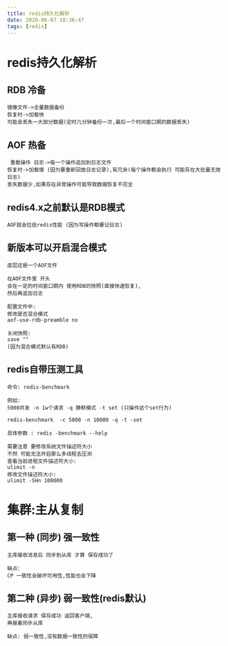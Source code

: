 ```yaml
---
title: redis持久化解析
date: 2020-06-07 18:36:47
tags: [redis]
---
```


# redis持久化解析

## RDB 冷备
```
镜像文件->全量数据备份
恢复时->加载快
可能会丢失一大部分数据(定时几分钟备份一次,最后一个时间窗口期的数据丢失)
```

## AOF 热备

```
 重载操作 日志->每一个操作追加到日志文件
恢复时->加载慢 (因为要重新回放日志记录),有冗余(每个操作都会执行 可能存在大批量无效日志)
丢失数据少,如果存在异常操作可能导致数据恢复不完全
```

## redis4.x之前默认是RDB模式
```
AOF就会拉低redis性能 (因为写操作都要记日志)

```
## 新版本可以开启混合模式

<!--more-->

```
底层还是一个AOF文件

在AOF文件里 开头
会在一定的时间窗口期内 使用RDB的快照(直接快速恢复),
然后再追加日志

配置文件中:
修改是否混合模式
aof-use-rdb-preamble no

关闭快照:
save ""
(因为混合模式默认有RDB)

```
## redis自带压测工具

```
命令: redis-benchmark

例如:
5000并发 -n 1w个请求 -q 静默模式 -t set (只操作这个set行为)

redis-benchmark  -c 5000 -n 10000 -q -t -set

具体参数 : redis -benchmark --help

需要注意 要修改系统文件描述符大小
不然 可能无法开启那么多线程去压测
查看当前进程文件描述符大小:
ulimit -n
修改文件描述符大小:
ulimit -SHn 100000
```

# 集群:主从复制

## 第一种  (同步)  强一致性
```
主库接收消息后 同步到从库 才算 保存成功了

缺点:
CP 一致性会破坏可用性,性能也会下降
```

## 第二种  (异步)  弱一致性(redis默认)
```
主库接收请求 保存成功 返回客户端, 
再接着同步从库

缺点: 弱一致性,没有数据一致性的保障

```